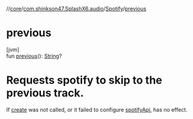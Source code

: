 //[core](../../../index.md)/[com.shinkson47.SplashX6.audio](../index.md)/[Spotify](index.md)/[previous](previous.md)

# previous

[jvm]\
fun [previous](previous.md)(): [String](https://kotlinlang.org/api/latest/jvm/stdlib/kotlin/-string/index.html)?

# Requests spotify to skip to the previous track.

If [create](create.md) was not called, or it failed to configure [spotifyApi](spotify-api.md), has no effect.

